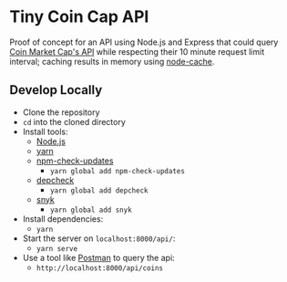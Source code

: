 # Tiny Coin Cap API

Proof of concept for an API using Node.js and Express that could query [Coin Market Cap's API](https://coinmarketcap.com/api/) while respecting their 10 minute request limit interval; caching results in memory using [node-cache](https://mpneuried.github.io/nodecache/).

## Develop Locally
* Clone the repository
* `cd` into the cloned directory
* Install tools:
	* [Node.js](https://nodejs.org/en/)
	* [yarn](https://yarnpkg.com/en/)
	* [npm-check-updates](https://github.com/tjunnone/npm-check-updates)
		* `yarn global add npm-check-updates`
	* [depcheck](https://www.npmjs.com/package/depcheck)
		* `yarn global add depcheck`
	* [snyk](https://snyk.io)
		* `yarn global add snyk`
* Install dependencies: 
	* `yarn`
* Start the server on `localhost:8000/api/`:
  * `yarn serve`
* Use a tool like [Postman](https://www.getpostman.com/) to query the api:
  * `http://localhost:8000/api/coins`